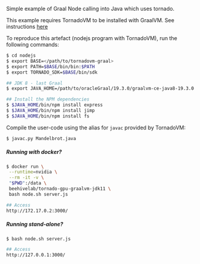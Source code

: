 Simple example of Graal Node calling into Java which uses tornado.

This example requires TornadoVM to be installed with GraalVM. See instructions [here](https://github.com/beehive-lab/TornadoVM/blob/master/assembly/src/docs/10_INSTALL_WITH_GRAALVM.md)

To reproduce this artefact (nodejs program with TornadoVM), run the following commands:

```bash
$ cd nodejs
$ export BASE=</path/to/tornadovm-graal>
$ export PATH=$BASE/bin/bin:$PATH
$ export TORNADO_SDK=$BASE/bin/sdk

## JDK 8 - last Graal
$ export JAVA_HOME=/path/to/oracleGraal/19.3.0/graalvm-ce-java8-19.3.0

## Install the NPM dependencies
$ $JAVA_HOME/bin/npm install express
$ $JAVA_HOME/bin/npm install jimp
$ $JAVA_HOME/bin/npm install fs
```

Compile the user-code using the alias for `javac` provided by TornadoVM:

```bash
$ javac.py Mandelbrot.java
```

##### Running with docker?

```bash
$ docker run \
 --runtime=nvidia \
 --rm -it -v \
 "$PWD":/data \
 beehivelab/tornado-gpu-graalvm-jdk11 \
 bash node.sh server.js

## Access
http://172.17.0.2:3000/ 
```

##### Running stand-alone?

```bash
$ bash node.sh server.js

## Access
http://127.0.0.1:3000/
```